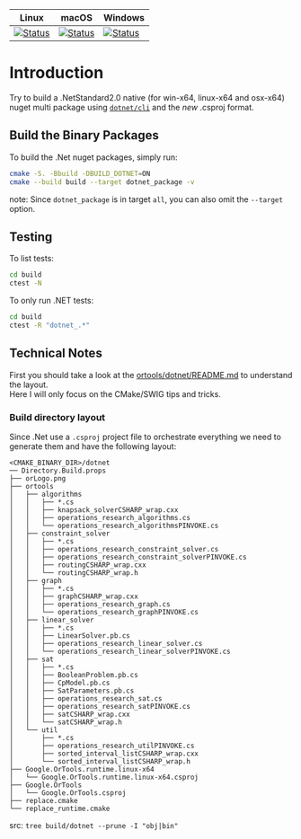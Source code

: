 Linux                                            | macOS                                            | Windows
------------------------------------------------ | ------------------------------------------------ | -------
[![Status][linux_dotnet_svg]][linux_dotnet_link] | [![Status][macos_dotnet_svg]][macos_dotnet_link] | [![Status][windows_dotnet_svg]][windows_dotnet_link]

[linux_dotnet_svg]: https://github.com/google/or-tools/actions/workflows/cmake_linux_dotnet.yml/badge.svg?branch=main
[linux_dotnet_link]: https://github.com/google/or-tools/actions/workflows/cmake_linux_dotnet.yml
[macos_dotnet_svg]: https://github.com/google/or-tools/actions/workflows/cmake_macos_dotnet.yml/badge.svg?branch=main
[macos_dotnet_link]: https://github.com/google/or-tools/actions/workflows/cmake_macos_dotnet.yml
[windows_dotnet_svg]: https://github.com/google/or-tools/actions/workflows/cmake_windows_dotnet.yml/badge.svg?branch=main
[windows_dotnet_link]: https://github.com/google/or-tools/actions/workflows/cmake_windows_dotnet.yml

# Introduction

Try to build a .NetStandard2.0 native (for win-x64, linux-x64 and osx-x64) nuget
multi package using [`dotnet/cli`](https://github.com/dotnet/cli) and the *new*
.csproj format.

## Build the Binary Packages

To build the .Net nuget packages, simply run:

```sh
cmake -S. -Bbuild -DBUILD_DOTNET=ON
cmake --build build --target dotnet_package -v
```
note: Since `dotnet_package` is in target `all`, you can also omit the
`--target` option.

## Testing

To list tests:

```sh
cd build
ctest -N
```

To only run .NET tests:

```sh
cd build
ctest -R "dotnet_.*"
```

## Technical Notes

First you should take a look at the
[ortools/dotnet/README.md](../../ortools/dotnet/README.md) to understand the
layout. \
Here I will only focus on the CMake/SWIG tips and tricks.

### Build directory layout

Since .Net use a `.csproj` project file to orchestrate everything we need to
generate them and have the following layout:

```shell
<CMAKE_BINARY_DIR>/dotnet
── Directory.Build.props
├── orLogo.png
├── ortools
│   ├── algorithms
│   │   ├── *.cs
│   │   ├── knapsack_solverCSHARP_wrap.cxx
│   │   ├── operations_research_algorithms.cs
│   │   └── operations_research_algorithmsPINVOKE.cs
│   ├── constraint_solver
│   │   ├── *.cs
│   │   ├── operations_research_constraint_solver.cs
│   │   ├── operations_research_constraint_solverPINVOKE.cs
│   │   ├── routingCSHARP_wrap.cxx
│   │   └── routingCSHARP_wrap.h
│   ├── graph
│   │   ├── *.cs
│   │   ├── graphCSHARP_wrap.cxx
│   │   ├── operations_research_graph.cs
│   │   └── operations_research_graphPINVOKE.cs
│   ├── linear_solver
│   │   ├── *.cs
│   │   ├── LinearSolver.pb.cs
│   │   ├── operations_research_linear_solver.cs
│   │   └── operations_research_linear_solverPINVOKE.cs
│   ├── sat
│   │   ├── *.cs
│   │   ├── BooleanProblem.pb.cs
│   │   ├── CpModel.pb.cs
│   │   ├── SatParameters.pb.cs
│   │   ├── operations_research_sat.cs
│   │   ├── operations_research_satPINVOKE.cs
│   │   ├── satCSHARP_wrap.cxx
│   │   └── satCSHARP_wrap.h
│   └── util
│       ├── *.cs
│       ├── operations_research_utilPINVOKE.cs
│       ├── sorted_interval_listCSHARP_wrap.cxx
│       └── sorted_interval_listCSHARP_wrap.h
├── Google.OrTools.runtime.linux-x64
│   └── Google.OrTools.runtime.linux-x64.csproj
├── Google.OrTools
│   └── Google.OrTools.csproj
├── replace.cmake
└── replace_runtime.cmake
```

src: `tree build/dotnet --prune -I "obj|bin"`
